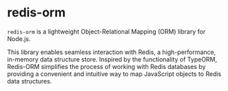 # redis-orm

`redis-orm` is a lightweight Object-Relational Mapping (ORM) library for Node.js.

This library enables seamless interaction with Redis, a high-performance, in-memory data structure store. Inspired by the functionality of TypeORM, Redis-ORM simplifies the process of working with Redis databases by providing a convenient and intuitive way to map JavaScript objects to Redis data structures.
